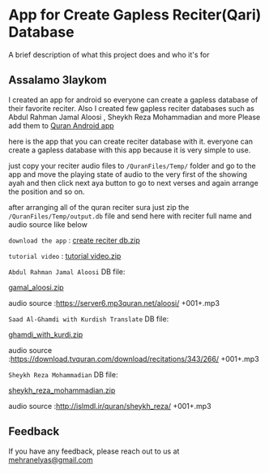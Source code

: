 
# App for Create Gapless Reciter(Qari) Database

A brief description of what this project does and who it's for

## Assalamo 3laykom

I created an app for android so everyone can create a gapless database of their favorite reciter.
Also I created few gapless reciter databases such as Abdul Rahman Jamal Aloosi , Sheykh Reza Mohammadian and more
Please add them to [Quran Android app](https://github.com/quran/quran_android)

here is the app that you can create reciter database with it. everyone can create a gapless database with this app because it is very simple to use.

just copy your reciter audio files to `/QuranFiles/Temp/` folder and go to the app and move the playing state of audio to the very first of the showing ayah and then click next aya button to go to next verses and again arrange the position and so on.

after arranging all of the quran reciter sura just zip the `/QuranFiles/Temp/output.db` file and send here with reciter full name and audio source like below

`download the app` :
[create reciter db.zip](https://github.com/quran/quran_android/files/5759718/create.reciter.db.zip)

`tutorial video` :
[tutorial video.zip](https://github.com/quran/quran_android/files/5771167/tutorial.video.zip)

`Abdul Rahman Jamal Aloosi` DB file:

[gamal_aloosi.zip](https://github.com/quran/quran_android/files/5759751/gamal_aloosi.zip)

audio source :https://server6.mp3quran.net/aloosi/ +001+.mp3

`Saad Al-Ghamdi with Kurdish Translate` DB file:

[ghamdi_with_kurdi.zip](https://github.com/quran/quran_android/files/5759753/ghamdi_with_kurdi.zip)

audio source :https://download.tvquran.com/download/recitations/343/266/ +001+.mp3

`Sheykh Reza Mohammadian` DB file:

[sheykh_reza_mohammadian.zip](https://github.com/quran/quran_android/files/5759755/sheykh_reza_mohammadian.zip)

audio source :http://islmdl.ir/quran/sheykh_reza/ +001+.mp3
## Feedback

If you have any feedback, please reach out to us at mehranelyas@gmail.com

